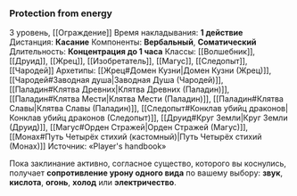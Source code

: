 ### Protection from energy

3 уровень, [[Ограждение]]
Время накладывания: **1 действие**
Дистанция: **Касание**
Компоненты: **Вербальный**, **Соматический**
Длительность: **Концентрация до 1 часа**
Классы: [[Волшебник]], [[Друид]], [[Жрец]], [[Изобретатель]], [[Магус]], [[Следопыт]], [[Чародей]]
Архетипы: [[Жрец#Домен Кузни|Домен Кузни (Жрец)]], [[Чародей#Заводная душа|Заводная Душа (Чародей)]], [[Паладин#Клятва Древних|Клятва Древних (Паладин)]], [[Паладин#Клятва Мести|Клятва Мести (Паладин)]], [[Паладин#Клятва Славы|Клятва Славы (Паладин)]], [[Следопыт#Конклав убийц драконов|Конклав убийц драконов (Следопыт)]], [[Друид#Круг Земли|Круг Земли (Друид)]], [[Магус#Орден Стражей|Орден Стражей (Магус)]], [[Монах#Путь Четырёх стихий (кастомный)|Путь Четырёх стихий (Монах)]]
Источник: «Player's handbook»

Пока заклинание активно, согласное существо, которого вы коснулись, получает **сопротивление урону одного вида** по вашему выбору: **звук**, **кислота**, **огонь**, **холод** или **электричество**.